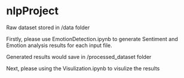 # nlpProject
Raw dataset stored in /data folder

Firstly, please use EmotionDetection.ipynb to generate Sentiment and Emotion analysis results for each input file. 

Generated results would save in /processed_dataset folder

Next, please using the Visulization.ipynb to visulize the results
